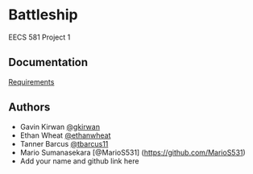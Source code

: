 # Battleship
EECS 581 Project 1

## Documentation
[Requirements](https://docs.google.com/document/d/10r5hgZv-ZB88HSJeFSym4U1EDQSdLqcQY_PAIUn2oGA/edit?usp=sharing)

## Authors
- Gavin Kirwan [@gkirwan](https://www.github.com/gkirwan43)
- Ethan Wheat [@ethanwheat](https://github.com/ethanwheat)
- Tanner Barcus [@tbarcus11](https://github.com/tbarcus11)
- Mario Sumanasekara [@MarioS531] (https://github.com/MarioS531)
- Add your name and github link here

